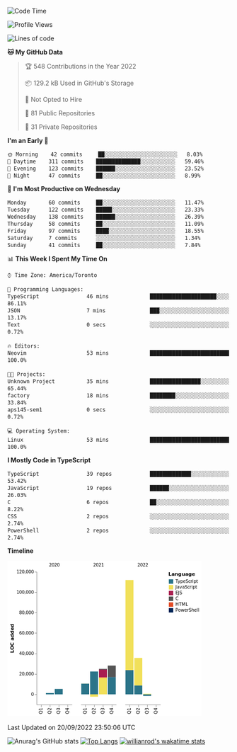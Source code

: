 <!--START_SECTION:waka-->
![Code Time](http://img.shields.io/badge/Code%20Time-288%20hrs%204%20mins-blue)

![Profile Views](http://img.shields.io/badge/Profile%20Views-0-blue)

![Lines of code](https://img.shields.io/badge/From%20Hello%20World%20I%27ve%20Written-237%20Thousand%20lines%20of%20code-blue)

**🐱 My GitHub Data** 

> 🏆 548 Contributions in the Year 2022
 > 
> 📦 129.2 kB Used in GitHub's Storage 
 > 
> 🚫 Not Opted to Hire
 > 
> 📜 81 Public Repositories 
 > 
> 🔑 31 Private Repositories  
 > 
**I'm an Early 🐤** 

```text
🌞 Morning    42 commits     ██░░░░░░░░░░░░░░░░░░░░░░░   8.03% 
🌆 Daytime    311 commits    ██████████████░░░░░░░░░░░   59.46% 
🌃 Evening    123 commits    ██████░░░░░░░░░░░░░░░░░░░   23.52% 
🌙 Night      47 commits     ██░░░░░░░░░░░░░░░░░░░░░░░   8.99%

```
📅 **I'm Most Productive on Wednesday** 

```text
Monday       60 commits     ██░░░░░░░░░░░░░░░░░░░░░░░   11.47% 
Tuesday      122 commits    █████░░░░░░░░░░░░░░░░░░░░   23.33% 
Wednesday    138 commits    ██████░░░░░░░░░░░░░░░░░░░   26.39% 
Thursday     58 commits     ██░░░░░░░░░░░░░░░░░░░░░░░   11.09% 
Friday       97 commits     ████░░░░░░░░░░░░░░░░░░░░░   18.55% 
Saturday     7 commits      ░░░░░░░░░░░░░░░░░░░░░░░░░   1.34% 
Sunday       41 commits     ██░░░░░░░░░░░░░░░░░░░░░░░   7.84%

```


📊 **This Week I Spent My Time On** 

```text
⌚︎ Time Zone: America/Toronto

💬 Programming Languages: 
TypeScript               46 mins             █████████████████████░░░░   86.11% 
JSON                     7 mins              ███░░░░░░░░░░░░░░░░░░░░░░   13.17% 
Text                     0 secs              ░░░░░░░░░░░░░░░░░░░░░░░░░   0.72%

🔥 Editors: 
Neovim                   53 mins             █████████████████████████   100.0%

🐱‍💻 Projects: 
Unknown Project          35 mins             ████████████████░░░░░░░░░   65.44% 
factory                  18 mins             ████████░░░░░░░░░░░░░░░░░   33.84% 
aps145-sem1              0 secs              ░░░░░░░░░░░░░░░░░░░░░░░░░   0.72%

💻 Operating System: 
Linux                    53 mins             █████████████████████████   100.0%

```

**I Mostly Code in TypeScript** 

```text
TypeScript               39 repos            █████████████░░░░░░░░░░░░   53.42% 
JavaScript               19 repos            ██████░░░░░░░░░░░░░░░░░░░   26.03% 
C                        6 repos             ██░░░░░░░░░░░░░░░░░░░░░░░   8.22% 
CSS                      2 repos             ░░░░░░░░░░░░░░░░░░░░░░░░░   2.74% 
PowerShell               2 repos             ░░░░░░░░░░░░░░░░░░░░░░░░░   2.74%

```


**Timeline**

![Chart not found](https://raw.githubusercontent.com/wise-introvert/wise-introvert/master/charts/bar_graph.png) 


 Last Updated on 20/09/2022 23:50:06 UTC
<!--END_SECTION:waka-->

![Anurag's GitHub stats](https://github-readme-stats.vercel.app/api?username=wise-introvert&count_private=true&show_icons=true)
[![Top Langs](https://github-readme-stats.vercel.app/api/top-langs/?username=wise-introvert&langs_count=10)](https://github.com/anuraghazra/github-readme-stats)
[![willianrod's wakatime stats](https://github-readme-stats.vercel.app/api/wakatime?username=wiseintrovert)](https://github.com/anuraghazra/github-readme-stats)
